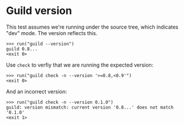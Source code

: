 # Guild version

This test assumes we're running under the source tree, which indicates
"dev" mode. The version reflects this.

    >>> run("guild --version")
    guild 0.8...
    <exit 0>

Use `check` to verfiy that we are running the expected version:

    >>> run("guild check -n --version '>=0.8,<0.9'")
    <exit 0>

And an incorrect version:

    >>> run("guild check -n --version 0.1.0")
    guild: version mismatch: current version '0.8...' does not match '0.1.0'
    <exit 1>
